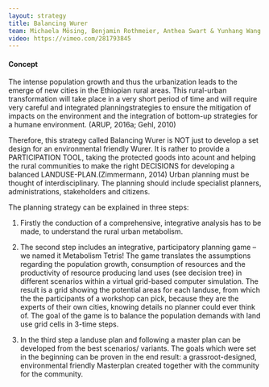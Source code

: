 ```yaml
---
layout: strategy
title: Balancing Wurer
team: Michaela Mösing, Benjamin Rothmeier, Anthea Swart & Yunhang Wang
video: https://vimeo.com/281793845
---
```


#### Concept

The intense population growth and thus the urbanization leads to the emerge of new cities in the Ethiopian rural areas. This rural-urban transformation will take place in a very short period of time and will require very careful and integrated planningstrategies to ensure the mitigation of impacts on the environment and the integration of bottom-up strategies for a humane environment. (ARUP, 2016a; Gehl, 2010)

Therefore, this strategy called Balancing Wurer is NOT just to develop a set design for an environmental friendly Wurer. It is rather to provide a PARTICIPATION TOOL, taking the protected goods into acount and helping the rural communities to make the right DECISIONS for developing a balanced LANDUSE-PLAN.(Zimmermann, 2014)
Urban planning must be thought of interdisciplinary. The planning should include specialist planners, administrations, stakeholders and citizens. 

The planning strategy can be explained in three steps: 

1. Firstly the conduction of a comprehensive, integrative analysis has to be made, to understand the rural urban metabolism. 

2. The second step includes an integrative, participatory planning game – we named it Metabolism Tetris!
The game translates the assumptions regarding the population growth, consumption of resources and the productivity of resource producing land uses (see decision tree) in different scenarios within a virtual grid-based computer simulation. 
The result is a grid showing the potential areas for each landuse, from which the the participants of a workshop can pick, because they are the experts of their own cities, knowing details no planner could ever think of. 
The goal of the game is to balance the population demands with land use grid cells in 3-time steps.

3. In the third step a landuse plan and following a master plan can be developed from the best scenarios/ variants. The goals which were set in the beginning can be proven in the end result: a grassroot-designed, environmental friendly Masterplan created together with the community for the community.